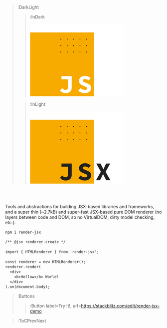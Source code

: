 > :DarkLight
> > :InDark
> >
> > <img src="/docs/assets/render-jsx-logo-dark.svg" width="300px"/>
>
> > :InLight
> >
> > <img src="/docs/assets/render-jsx-logo.svg" width="300px"/>

<br><br>

Tools and abstractions for building JSX-based libraries and frameworks,
and a super thin (~2.7kB) and super-fast JSX-based pure DOM renderer (no
layers between code and DOM, so no VirtualDOM, dirty model checking, etc.).

```bash
npm i render-jsx
```

```tsx | --no-wmbar
/** @jsx renderer.create */

import { HTMLRenderer } from 'render-jsx';

const renderer = new HTMLRenderer();
renderer.render(
  <div>
    <b>Hellow</b> World!
  </div>
).on(document.body);
```
> :Buttons
> > :Button label=Try It!, url=https://stackblitz.com/edit/render-jsx-demo

> :ToCPrevNext
